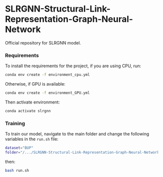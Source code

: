 # SLRGNN-Structural-Link-Representation-Graph-Neural-Network

Official repository for SLRGNN model.

### Requirements

To install the requirements for the project, if you are using CPU, run:
```bash
conda env create -f environment_cpu.yml
```
Otherwise, if GPU is available:
```bash
conda env create -f environment_GPU.yml
```
Then activate environment:
```bash
conda activate slrgnn
```
### Training

To train our model, navigate to the main folder and change the following variables in the `run.sh` file:

```sh
dataset="BUP"
folder="/.../SLRGNN-Structural-Link-Representation-Graph-Neural-Network/data/"
```

then:
```bash
bash run.sh
```